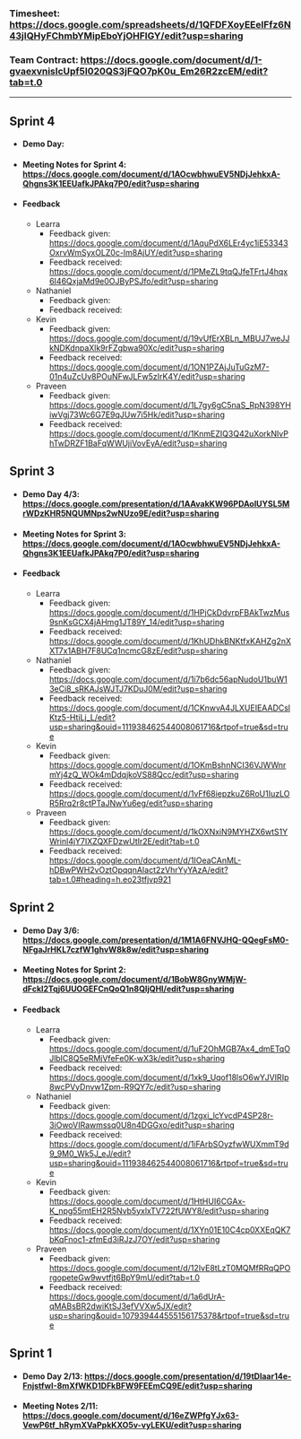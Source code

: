 ### Timesheet: https://docs.google.com/spreadsheets/d/1QFDFXoyEEeIFfz6N43jIQHyFChmbYMipEboYjOHFlGY/edit?usp=sharing

### Team Contract: https://docs.google.com/document/d/1-gvaexvnislcUpf5l020QS3jFQO7pK0u_Em26R2zcEM/edit?tab=t.0

---
## Sprint 4
- #### Demo Day:
- #### Meeting Notes for Sprint 4: https://docs.google.com/document/d/1AOcwbhwuEV5NDjJehkxA-Qhgns3K1EEUafkJPAkq7P0/edit?usp=sharing

- #### Feedback
  - Learra
    - Feedback given: https://docs.google.com/document/d/1AquPdX6LEr4yc1iE53343OxrvWmSyxOLZ0c-lm8AjUY/edit?usp=sharing 
    - Feedback received: https://docs.google.com/document/d/1PMeZL9tqQJfeTFrtJ4hqx6I46QxjaMd9e0OJByPSJfo/edit?usp=sharing
  - Nathaniel
    - Feedback given:
    - Feedback received:
  - Kevin
    - Feedback given: https://docs.google.com/document/d/19vUfErXBLn_MBUJ7weJJkNDKdnpaXlk9rFZgbwa90Xc/edit?usp=sharing
    - Feedback received: https://docs.google.com/document/d/1ON1PZAjJuTuGzM7-01n4uZcUv8POuNFwJLFw5zIrK4Y/edit?usp=sharing 
  - Praveen
    - Feedback given: https://docs.google.com/document/d/1L7gy6gC5naS_RpN398YHiwVgj73Wc6G7E9qJUw7i5Hk/edit?usp=sharing
    - Feedback received: https://docs.google.com/document/d/1KnmEZIQ3Q42uXorkNIvPhTwDRZF1BaFqWWUjiVovEyA/edit?usp=sharing
      
## Sprint 3
- #### Demo Day 4/3: https://docs.google.com/presentation/d/1AAvakKW96PDAoIUYSL5MrWDzKHR5NQUMNps2wNUzo9E/edit?usp=sharing
- #### Meeting Notes for Sprint 3: https://docs.google.com/document/d/1AOcwbhwuEV5NDjJehkxA-Qhgns3K1EEUafkJPAkq7P0/edit?usp=sharing

- #### Feedback
  - Learra
    - Feedback given: https://docs.google.com/document/d/1HPjCkDdvrpFBAkTwzMus9snKsGCX4jAHmg1JT89Y_14/edit?usp=sharing
    - Feedback received: https://docs.google.com/document/d/1KhUDhkBNKtfxKAHZg2nXXT7x1ABH7F8UCq1ncmcG8zE/edit?usp=sharing 
  - Nathaniel
    - Feedback given: https://docs.google.com/document/d/1i7b6dc56apNudoU1buW13eCi8_sRKAJsWJTJ7KDuJ0M/edit?usp=sharing
    - Feedback received: https://docs.google.com/document/d/1CKnwvA4JLXUEIEAADCslKtz5-HtiLj_L/edit?usp=sharing&ouid=111938462544008061716&rtpof=true&sd=true
  - Kevin
    - Feedback given: https://docs.google.com/document/d/1OKmBshnNCI36VJWWnrmYj4zQ_WOk4mDdqjkoVS88Qcc/edit?usp=sharing
    - Feedback received: https://docs.google.com/document/d/1vFf68iepzkuZ6RoU1IuzLOR5Rrq2r8ctPTaJNwYu6eg/edit?usp=sharing
  - Praveen
    - Feedback given: https://docs.google.com/document/d/1kOXNxiN9MYHZX6wtS1YWrinl4jY7IXZQXFDzwUtIr2E/edit?tab=t.0
    - Feedback received: https://docs.google.com/document/d/1IOeaCAnML-hDBwPWH2vOztOpqqnAIact2zVhrYyYAzA/edit?tab=t.0#heading=h.eo23tfjvp921

## Sprint 2
- #### Demo Day 3/6: https://docs.google.com/presentation/d/1M1A6FNVJHQ-QQegFsM0-NFgaJrHKL7czfW1ghvW8k8w/edit?usp=sharing
- #### Meeting Notes for Sprint 2: https://docs.google.com/document/d/1BobW8GnyWMjW-dFckI2Tqj6UUOGEFCnQoQ1n8QIjQHI/edit?usp=sharing

- #### Feedback
  - Learra
    - Feedback given: https://docs.google.com/document/d/1uF2OhMGB7Ax4_dmETqOJlbIC8Q5eRMjVfeFe0K-wX3k/edit?usp=sharing
    - Feedback received: https://docs.google.com/document/d/1xk9_Uqof18lsO6wYJVIRIp8wcPVyDnvw1Zpm-R9QY7c/edit?usp=sharing
  - Nathaniel
    - Feedback given: https://docs.google.com/document/d/1zgxi_lcYvcdP4SP28r-3iOwoVIRawmssq0U8n4DGGxo/edit?usp=sharing
    - Feedback received: https://docs.google.com/document/d/1iFArbSOyzfwWUXmmT9d9_9M0_Wk5J_eJ/edit?usp=sharing&ouid=111938462544008061716&rtpof=true&sd=true
  - Kevin
    - Feedback given: https://docs.google.com/document/d/1HtHUI6CGAx-K_npg55mtEH2R5Nvb5yxlxTV722fUWY8/edit?usp=sharing 
    - Feedback received: https://docs.google.com/document/d/1XYn01E10C4cp0XXEqQK7bKqFnoc1-zfmEd3iRJzJ7OY/edit?usp=sharing 
  - Praveen
    - Feedback given: https://docs.google.com/document/d/12IvE8tLzT0MQMfRRqQPOrgopeteGw9wvtfjt6BpY9mU/edit?tab=t.0
    - Feedback received: https://docs.google.com/document/d/1a6dUrA-qMABsBR2dwiKtSJ3efVVXw5JX/edit?usp=sharing&ouid=107939444555156175378&rtpof=true&sd=true

## Sprint 1
- #### Demo Day 2/13: https://docs.google.com/presentation/d/19tDlaar14e-FnjstfwI-8mXfWKD1DFkBFW9FEEmCQ9E/edit?usp=sharing
- #### Meeting Notes 2/11: https://docs.google.com/document/d/16eZWPfgYJx63-VewP6tf_hRymXVaPpkKXO5v-vyLEKU/edit?usp=sharing 

